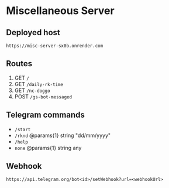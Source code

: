 # Miscellaneous Server

## Deployed host

`https://misc-server-sx0b.onrender.com`

## Routes

1. GET `/`
2. GET `/daily-rk-time`
3. GET `/nc-doggo`
4. POST `/gs-bot-messaged`

## Telegram commands

- `/start`
- `/rknd` @params{1} string "dd/mm/yyyy"
- `/help`
- `none` @params{1} string any

## Webhook

`https://api.telegram.org/bot<id>/setWebhook?url=<webhookUrl>`

